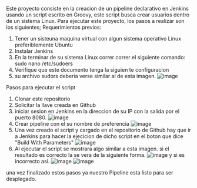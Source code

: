 Este proyecto consiste en la creacion de un pipeline declarativo en Jenkins usando un script escrito en Groovy, este script busca crear usuarios dentro de un sistema Linux.
Para ejecutar este proyecto, los pasos a realizar son los siguientes; 
 Requerimientos previos:
1. Tener un sisteuna maquina virtual con algun sistema operativo Linux preferiblemente Ubuntu
2. Instalar Jenkins
3. En la terminar de su sistema Linux correr correr el siguiente comando: sudo nano /etc/sudoers
4. Verifique que este documento tenga la siguien te configuracion
5. su archivo sudors deberia verse similar al de esta imagen.
    ![image](https://github.com/Kidbuut/Desafio1/assets/120615998/73b3f140-daf4-4604-a406-b9a527eed8db)

Pasos para ejecutar el script

1. Clonar este repositorio
2. Solicitar la llave creada en Github
3. iniciar sesion en Jenkins en la direccion de su IP con la salida por el puerto 8080.
  ![image](https://github.com/Kidbuut/Desafio1/assets/120615998/f150c602-7aa7-4947-9890-739473732dde)
5. Crear pipeline con el su nombre de preferencia
  ![image](https://github.com/Kidbuut/Desafio1/assets/120615998/16b1a8e0-e955-4ff9-ac49-daf76bd2d9c7)
6. Una vez creado el script y cargado en el repositorio de Github hay que ir a Jenkins para hacer la ejecicion de dicho script en el boton que dice "Build With Parameters"
  ![image](https://github.com/Kidbuut/Desafio1/assets/120615998/5b3dab9e-935f-46bd-b82a-f87d08032e33)
7. Al ejecutar el script se mostrara algo similar a esta imagen. si el resultado es correcto la se vera de la siguiente forma.
  ![image](https://github.com/Kidbuut/Desafio1/assets/120615998/dd762bb8-ddb5-4044-898f-f2a395665063)
  y si es incorrecto asi.
  ![image](https://github.com/Kidbuut/Desafio1/assets/120615998/b33f54cc-96f4-4f5f-9e4a-7ac76b7251f7)
  ![image](https://github.com/Kidbuut/Desafio1/assets/120615998/96a30695-f782-4783-959f-cec62cde134d)


  una vez finalizado estos pasos ya nuestro Pipeline esta listo para ser desplegado.
